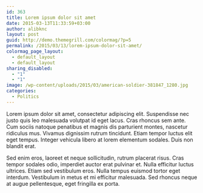 ```yaml
---
id: 363
title: Lorem ipsum dolor sit amet
date: 2015-03-13T11:33:59+03:00
author: alibknc
layout: post
guid: http://demo.themegrill.com/colormag/?p=5
permalink: /2015/03/13/lorem-ipsum-dolor-sit-amet/
colormag_page_layout:
  - default_layout
  - default_layout
sharing_disabled:
  - "1"
  - "1"
image: /wp-content/uploads/2015/03/american-soldier-381847_1280.jpg
categories:
  - Politics
---
```

Lorem ipsum dolor sit amet, consectetur adipiscing elit. Suspendisse nec justo quis leo malesuada volutpat id eget lacus. Cras rhoncus sem ante. Cum sociis natoque penatibus et magnis dis parturient montes, nascetur ridiculus mus. Vivamus dignissim rutrum tincidunt. Etiam tempor luctus elit eget tempus. Integer vehicula libero at lorem elementum sodales. Duis non blandit erat.

Sed enim eros, laoreet et neque sollicitudin, rutrum placerat risus. Cras tempor sodales odio, imperdiet auctor erat pulvinar et. Nulla efficitur luctus ultrices. Etiam sed vestibulum eros. Nulla tempus euismod tortor eget interdum. Vestibulum in metus et mi efficitur malesuada. Sed rhoncus neque at augue pellentesque, eget fringilla ex porta.